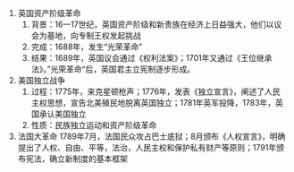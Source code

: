 1. 英国资产阶级革命
	1. 背景：16一17世纪，英国资产阶级和新贵族在经济上日益强大，他们以议会为基地，向专制王权发起挑战
	2. 完成：1688年，发生“光荣革命”
	3. 结果：1689年，英国议会通过《权利法案》；1701年又通过《王位继承法》。”光荣革命“后，英国君主立宪制逐步形成。
2. 美国独立战争
	1. 过程：1775年，来克星顿枪声；1776年，发表《独立宣言》，阐述了人民主权思想，宣告北美殖民地脱离英国独立；1781年英军投降，1783年，英国承认美国独立
	2. 性质：民族独立运动和资产阶级革命
3. 法国大革命
1789年7月，法国民众攻占巴士底狱；8月颁布《人权宣言》，明确提出了人权、自由、平等，法治，人民主权和保护私有财产等原则；1791年颁布宪法，确立新制度的基本框架
